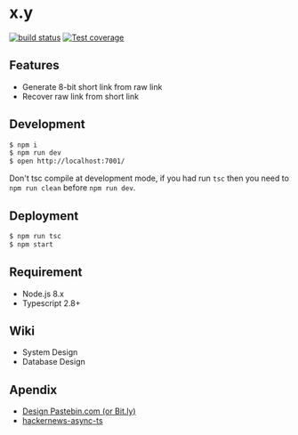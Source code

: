 x.y
===

[![build status][travis-image]][travis-url]
[![Test coverage][coveralls-image]][coveralls-url]

## Features

- Generate 8-bit short link from raw link
- Recover raw link from short link

## Development

```bash
$ npm i
$ npm run dev
$ open http://localhost:7001/
```

Don't tsc compile at development mode, if you had run `tsc` then you need to `npm run clean` before `npm run dev`.

## Deployment

```bash
$ npm run tsc
$ npm start
```

## Requirement

- Node.js 8.x
- Typescript 2.8+

## Wiki

- System Design
- Database Design

## Apendix

- [Design Pastebin.com (or Bit.ly)][design-pastebin]
- [hackernews-async-ts][hackernews-async-ts]


[travis-image]: https://img.shields.io/travis/marswong/x.y/master.svg?style=flat-square
[travis-url]: https://travis-ci.org/marswong/x.y
[coveralls-image]: https://img.shields.io/codecov/c/github/marswong/x.y.svg?style=flat-square
[coveralls-url]: https://codecov.io/github/marswong/x.y?branch=master
[design-pastebin]: https://github.com/donnemartin/system-design-primer/blob/master/solutions/system_design/pastebin/README.md
[hackernews-async-ts]: https://github.com/eggjs/examples/tree/master/hackernews-async-ts
